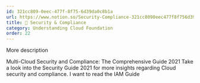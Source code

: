 ```yaml
---
id: 321cc809-0eec-477f-8f75-6d39da0c8b1a
url: https://www.notion.so/Security-Compliance-321cc8090eec477f8f756d39da0c8b1a
title: 🔖 Security & Compliance
category: Understanding Cloud Foundation
order: 22
---
```


More description

<!--notion-markdown-cms:raw-->
<CallToAction>
  <CtaHeader>Multi-Cloud Security and Compliance: The Comprehensive Guide 2021</CtaHeader>
  <CtaText>Take a look into the Security Guide 2021 for more insights regarding Cloud security and compliance.</CtaText>
  <CtaButton url="https://www.meshcloud.io/2021/05/19/multi-cloud-security-and-compliance/">I want to read the IAM Guide</CtaButton>
</CallToAction>




